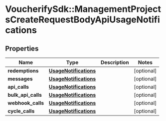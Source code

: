 # VoucherifySdk::ManagementProjectsCreateRequestBodyApiUsageNotifications

## Properties

| Name | Type | Description | Notes |
| ---- | ---- | ----------- | ----- |
| **redemptions** | [**UsageNotifications**](UsageNotifications.md) |  | [optional] |
| **messages** | [**UsageNotifications**](UsageNotifications.md) |  | [optional] |
| **api_calls** | [**UsageNotifications**](UsageNotifications.md) |  | [optional] |
| **bulk_api_calls** | [**UsageNotifications**](UsageNotifications.md) |  | [optional] |
| **webhook_calls** | [**UsageNotifications**](UsageNotifications.md) |  | [optional] |
| **cycle_calls** | [**UsageNotifications**](UsageNotifications.md) |  | [optional] |

